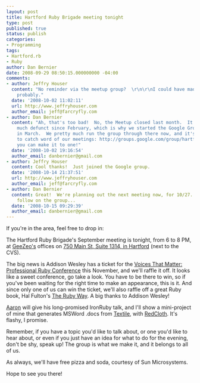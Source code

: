 ```yaml
---
layout: post
title: Hartford Ruby Brigade meeting tonight
type: post
published: true
status: publish
categories:
- Programming
tags:
- Hartford.rb
- Ruby
author: Dan Bernier
date: 2008-09-29 08:50:15.000000000 -04:00
comments:
- author: Jeffry Houser
  content: "No reminder via the meetup group?  \r\n\r\nI could have made this one
    probably."
  date: '2008-10-02 11:02:11'
  url: http://www.jeffryhouser.com
  author_email: jeff@farcryfly.com
- author: Dan Bernier
  content: "Ah, that's too bad!  No, the Meetup closed last month.  It was pretty
    much defunct since February, which is why we started the Google Group meetings
    in March.  We pretty much run the group through there now, and it's the best place
    to catch word of our meetings: http://groups.google.com/group/hartford-ruby-brigade\r\n\r\nHope
    you can make it to one!"
  date: '2008-10-02 19:16:54'
  author_email: danbernier@gmail.com
- author: Jeffry Houser
  content: Cool thanks!  Just joined the Google group.
  date: '2008-10-14 21:37:51'
  url: http://www.jeffryhouser.com
  author_email: jeff@farcryfly.com
- author: Dan Bernier
  content: Great!  We're planning out the next meeting now, for 10/27.  Details to
    follow on the group...
  date: '2008-10-15 09:29:39'
  author_email: danbernier@gmail.com
---
```


If you're in the area, feel free to drop in:

The Hartford Ruby Brigade's September meeting is tonight, from 6 to 8 PM, at [GeeZeo's](https://www.geezeo.com/) offices on [750 Main St, Suite 1314, in Hartford](http://maps.google.com/maps?f=q&hl=en&q=750+main+st+hartford+ct&ie=UTF8) (next to the CVS).

The big news is Addison Wesley has a ticket for the [Voices That Matter: Professional Ruby Conference](http://www.voicesthatmatter.com/ruby2008/) this November, and we'll raffle it off.  It looks like a sweet conference, go take a look.  You have to be there to win, so if you've been waiting for the right time to make an appearance, this is it.  And since only one of us can win the ticket, we'll also raffle off a great Ruby book, Hal Fulton's [The Ruby Way](http://www.amazon.com/Ruby-Way-Second-Addison-Wesley-Professional/dp/0672328844).  A big thanks to Addison Wesley!

[Aaron](http://rubydoes.net/) will give his long-promised IronRuby talk, and I'll show a mini-project of mine that generates MSWord .docs from [Textile](http://textism.com/tools/textile), with [RedCloth](http://redcloth.org).  It's flashy, I promise.

Remember, if you have a topic you'd like to talk about, or one you'd like to hear about, or even if you just have an idea for what to do for the evening, don't be shy, speak up!  The group is what we make it, and it belongs to all of us.

As always, we'll have free pizza and soda, courtesy of Sun Microsystems.

Hope to see you there!
